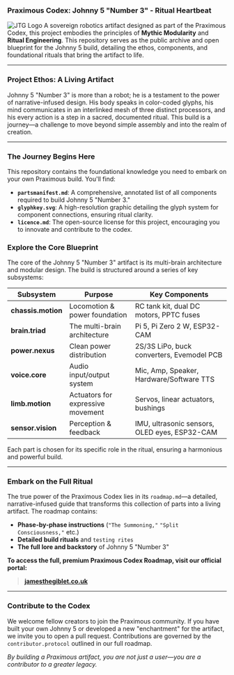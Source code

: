 ### **Praximous Codex: Johnny 5 "Number 3" - Ritual Heartbeat**

![JTG Logo](https://jamesthegiblet.co.uk/logo.png) A sovereign robotics artifact designed as part of the Praximous Codex, this project embodies the principles of **Mythic Modularity** and **Ritual Engineering**. This repository serves as the public archive and open blueprint for the Johnny 5 build, detailing the ethos, components, and foundational rituals that bring the artifact to life.

---

### **Project Ethos: A Living Artifact**

Johnny 5 "Number 3" is more than a robot; he is a testament to the power of narrative-infused design. His body speaks in color-coded glyphs, his mind communicates in an interlinked mesh of three distinct processors, and his every action is a step in a sacred, documented ritual. This build is a journey—a challenge to move beyond simple assembly and into the realm of creation.

---

### **The Journey Begins Here**

This repository contains the foundational knowledge you need to embark on your own Praximous build. You'll find:

-   **`partsmanifest.md`**: A comprehensive, annotated list of all components required to build Johnny 5 "Number 3."
-   **`glyphkey.svg`**: A high-resolution graphic detailing the glyph system for component connections, ensuring ritual clarity.
-   **`licence.md`**: The open-source license for this project, encouraging you to innovate and contribute to the codex.

### **Explore the Core Blueprint**

The core of the Johnny 5 "Number 3" artifact is its multi-brain architecture and modular design. The build is structured around a series of key subsystems:

| Subsystem        | Purpose                               | Key Components                                                              |
|------------------|---------------------------------------|-----------------------------------------------------------------------------|
| **chassis.motion** | Locomotion & power foundation         | RC tank kit, dual DC motors, PPTC fuses                                     |
| **brain.triad** | The multi-brain architecture          | Pi 5, Pi Zero 2 W, ESP32-CAM                                                |
| **power.nexus** | Clean power distribution              | 2S/3S LiPo, buck converters, Evemodel PCB                                   |
| **voice.core** | Audio input/output system             | Mic, Amp, Speaker, Hardware/Software TTS                                    |
| **limb.motion** | Actuators for expressive movement     | Servos, linear actuators, bushings                                          |
| **sensor.vision** | Perception & feedback                 | IMU, ultrasonic sensors, OLED eyes, ESP32-CAM                               |

Each part is chosen for its specific role in the ritual, ensuring a harmonious and powerful build.

---

### **Embark on the Full Ritual**

The true power of the Praximous Codex lies in its `roadmap.md`—a detailed, narrative-infused guide that transforms this collection of parts into a living artifact. The roadmap contains:

-   **Phase-by-phase instructions** (`"The Summoning,"` `"Split Consciousness,"` etc.)
-   **Detailed build rituals** and `testing rites`
-   **The full lore and backstory** of Johnny 5 "Number 3"

**To access the full, premium Praximous Codex Roadmap, visit our official portal:**

> **[jamesthegiblet.co.uk](https://jamesthegiblet.co.uk)**

---

### **Contribute to the Codex**

We welcome fellow creators to join the Praximous community. If you have built your own Johnny 5 or developed a new "enchantment" for the artifact, we invite you to open a pull request. Contributions are governed by the `contributor.protocol` outlined in our full roadmap.

*By building a Praximous artifact, you are not just a user—you are a contributor to a greater legacy.*
